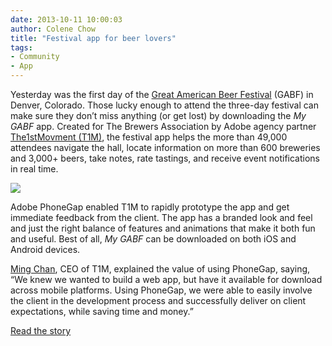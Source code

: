 ```yaml
---
date: 2013-10-11 10:00:03
author: Colene Chow
title: "Festival app for beer lovers"
tags:
- Community
- App
---
```


Yesterday was the first day of the [Great American Beer Festival](http://www.greatamericanbeerfestival.com/) (GABF) in Denver, Colorado. Those lucky enough to attend the three-day festival can make sure they don’t miss anything (or get lost) by downloading the *My GABF* app. Created for The Brewers Association by Adobe agency partner [The1stMovment (T1M)](http://www.the1stmovement.com/), the festival app helps the more than 49,000 attendees navigate the hall, locate information on more than 600 breweries and 3,000+ beers, take notes, rate tastings, and receive event notifications in real time.

![](/blog/uploads/2013-10/GABF.jpg)

Adobe PhoneGap enabled T1M to rapidly prototype the app and get immediate feedback from the client. The app has a branded look and feel and just the right balance of features and animations that make it both fun and useful. Best of all, *My GABF* can be downloaded on both iOS and Android devices.

[Ming Chan](http://twitter.com/mingAtT1M), CEO of T1M, explained the value of using PhoneGap, saying, “We knew we wanted to build a web app, but have it available for download across mobile platforms. Using PhoneGap, we were able to easily involve the client in the development process and successfully deliver on client expectations, while saving time and money.”

[Read the story](http://adobe.ly/1g2QHdg)
